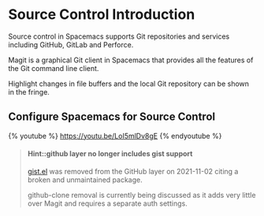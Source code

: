# Source Control Introduction

Source control in Spacemacs supports Git repositories and services including GitHub, GitLab and Perforce.

Magit is a graphical Git client in Spacemacs that provides all the features of the Git command line client.

Highlight changes in file buffers and the local Git repository can be shown in the fringe.


## Configure Spacemacs for Source Control

{% youtube %}
https://youtu.be/LoI5mlDv8gE
{% endyoutube %}


> #### Hint::github layer no longer includes gist support
> [gist.el](http://github.com/defunkt/gist.el) was removed from the GitHub layer on 2021-11-02 citing a broken and unmaintained package.
>
> github-clone removal is currently being discussed as it adds very little over Magit and requires a separate auth settings.

